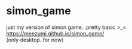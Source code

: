 # simon_game
just my version of simon game...pretty basic >_< <br>
https://meezumi.github.io/simon_game/ <br>
(only desktop..for now)
